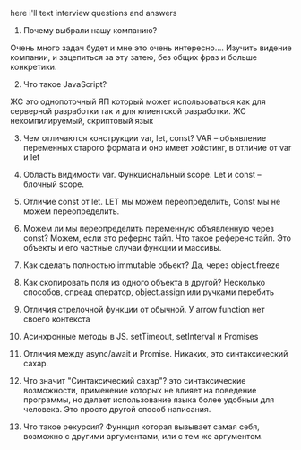 here i'll text interview questions and answers


1.	Почему выбрали нашу компанию?

Очень много задач будет и мне это очень интересно…. 
Изучить видение компании, и зацепиться за эту затею, без общих фраз и больше конкретики. 

2.	Что такое JavaScript?

ЖС это однопоточный ЯП который может использоваться как для серверной разработки так и для клиентской разработки. ЖС некомпилируемый, скриптовый язык

3.	Чем отличаются конструкции var, let, const?
VAR – объявление переменных старого формата и оно имеет хойстинг, в отличие от var и let

4.	Область видимости var.
Функциональный scope. Let и const – блочный scope.

5.	Отличие const от let.
LET мы можем переопределить, Const мы не можем переопределить. 

6.	Можем ли мы переопределить переменную объявленную через const?
Можем, если это рефернс тайп. Что такое референс тайп. Это объекты и его частные случаи функции и массивы.

7.	Как сделать полностью immutable объект?
Да, через object.freeze

8.	Как скопировать поля из одного объекта в другой?
Несколько способов, спреад оператор, object.assign или ручками перебить

9.	Отличия стрелочной функции от обычной.
У arrow function нет своего контекста

10.	Асинхронные методы в JS.
setTimeout, setInterval и Promises

11.	Отличия между async/await и Promise.
Никаких, это синтаксический сахар. 

12.	Что значит "Синтаксический сахар"?
это синтаксические возможности, применение которых не влияет на поведение программы, но делает использование языка более удобным для человека.
Это просто другой способ написания. 

13.	Что такое рекурсия?
Функция которая вызывает самая себя, возможно с другими аргументами, или с тем же аргументом. 
